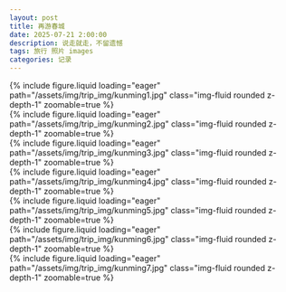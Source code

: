 ```yaml
---
layout: post
title: 再游春城
date: 2025-07-21 2:00:00
description: 说走就走，不留遗憾
tags: 旅行 照片 images
categories: 记录
---
```


<div class="row mt-3">
    <div class="col-sm mt-3 mt-md-0">
        {% include figure.liquid loading="eager" path="/assets/img/trip_img/kunming1.jpg" class="img-fluid rounded z-depth-1" zoomable=true %}
    </div>
</div>

<div class="row mt-3">
    <div class="col-sm mt-3 mt-md-0">
        {% include figure.liquid loading="eager" path="/assets/img/trip_img/kunming2.jpg" class="img-fluid rounded z-depth-1" zoomable=true %}
    </div> 
</div>

<div class="row mt-3">
    <div class="col-sm mt-3 mt-md-0">
        {% include figure.liquid loading="eager" path="/assets/img/trip_img/kunming3.jpg" class="img-fluid rounded z-depth-1" zoomable=true %}
    </div>
    <div class="col-sm mt-3 mt-md-0">
        {% include figure.liquid loading="eager" path="/assets/img/trip_img/kunming4.jpg" class="img-fluid rounded z-depth-1" zoomable=true %}
    </div>
</div>

<div class="row mt-3">
    <div class="col-sm mt-3 mt-md-0">
        {% include figure.liquid loading="eager" path="/assets/img/trip_img/kunming5.jpg" class="img-fluid rounded z-depth-1" zoomable=true %}
    </div>
    <div class="col-sm mt-3 mt-md-0">
        {% include figure.liquid loading="eager" path="/assets/img/trip_img/kunming6.jpg" class="img-fluid rounded z-depth-1" zoomable=true %}
    </div>
</div>

<div class="row mt-3">
    <div class="col-sm mt-3 mt-md-0">
        {% include figure.liquid loading="eager" path="/assets/img/trip_img/kunming7.jpg" class="img-fluid rounded z-depth-1" zoomable=true %}
    </div>
</div>
